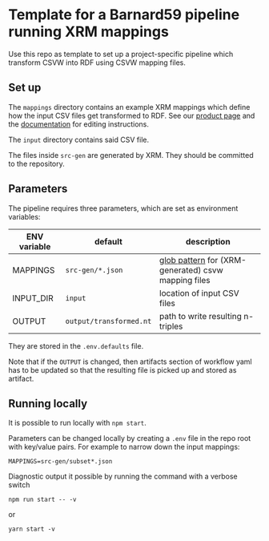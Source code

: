 # Template for a Barnard59 pipeline running XRM mappings

Use this repo as template to set up a project-specific pipeline which transform CSVW into RDF using CSVW mapping files.

## Set up

The `mappings` directory contains an example XRM mappings which define how the input CSV files get transformed to RDF. See our [product page](https://zazuko.com/products/expressive-rdf-mapper/) and the [documentation](https://github.com/zazuko/expressive-rdf-mapper) for editing instructions.

The `input` directory contains said CSV file.

The files inside `src-gen` are generated by XRM. They should be committed to the repository.

## Parameters

The pipeline requires three parameters, which are set as environment variables:

| ENV variable | default | description |
| -- | -- | -- |
| MAPPINGS | `src-gen/*.json` | [glob pattern](https://www.npmjs.com/package/glob) for (XRM-generated) csvw mapping files |
| INPUT_DIR | `input` | location of input CSV files |
| OUTPUT | `output/transformed.nt` | path to write resulting n-triples |

They are stored in the `.env.defaults` file.

Note that if the `OUTPUT` is changed, then artifacts section of workflow yaml has to be updated so that the resulting file is picked up and stored as artifact.

## Running locally

It is possible to run locally with `npm start`.

Parameters can be changed locally by creating a `.env` file in the repo root with key/value pairs. For example to narrow down the input mappings:

```
MAPPINGS=src-gen/subset*.json
```

Diagnostic output it possible by running the command with a verbose switch

```
npm run start -- -v
```

or

```
yarn start -v
```
